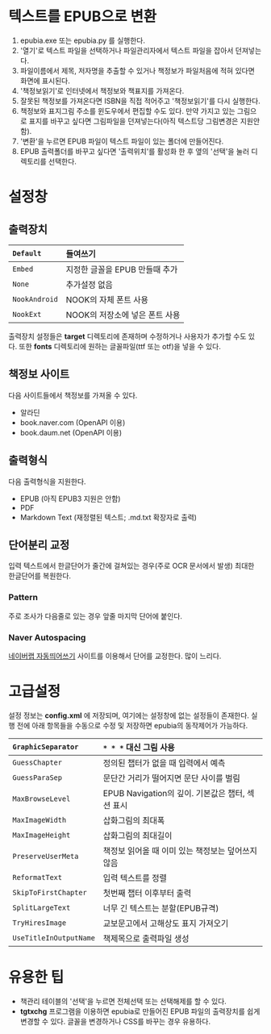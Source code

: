 # 텍스트를 EPUB으로 변환 #

  1. epubia.exe 또는 epubia.py 를 실행한다.
  1. '열기'로 텍스트 파일을 선택하거나 파일관리자에서 텍스트 파일을 잡아서 던져넣는다.
  1. 파일이름에서 제목, 저자명을 추출할 수 있거나 책정보가 파일처음에 적혀 있다면 화면에 표시된다.
  1. '책정보읽기'로 인터넷에서 책정보와 책표지를 가져온다.
  1. 잘못된 책정보를 가져온다면 ISBN을 직접 적어주고 '책정보읽기'를 다시 실행한다.
  1. 책정보와 표지그림 주소를 윈도우에서 편집할 수도 있다. 만약 가지고 있는 그림으로 표지를 바꾸고 싶다면 그림파일을 던져넣는다(아직 텍스트당 그림변경은 지원안함).
  1. '변환'을 누르면 EPUB 파일이 텍스트 파일이 있는 폴더에 만들어진다.
  1. EPUB 출력폴더를 바꾸고 싶다면 '출력위치'를 활성화 한 후 옆의 '선택'을 눌러 디렉토리를 선택한다.

# 설정창 #

## 출력장치 ##

| `Default`     | 들여쓰기 |
|:--------------|:-------------|
| `Embed`       | 지정한 글꼴을 EPUB 만들때 추가 |
| `None`        | 추가설정 없음 |
| `NookAndroid` | NOOK의 자체 폰트 사용 |
| `NookExt`     | NOOK의 저장소에 넣은 폰트 사용 |

출력장치 설정들은 **target** 디렉토리에 존재하며 수정하거나 사용자가 추가할 수도 있다. 또한 **fonts** 디렉토리에 원하는 글꼴파일(ttf 또는 otf)을 넣을 수 있다.

## 책정보 사이트 ##

다음 사이트들에서 책정보를 가져올 수 있다.

  * 알라딘
  * book.naver.com (OpenAPI 이용)
  * book.daum.net (OpenAPI 이용)

## 출력형식 ##

다음 출력형식을 지원한다.

  * EPUB (아직 EPUB3 지원은 안함)
  * PDF
  * Markdown Text (재정렬된 텍스트; .md.txt 확장자로 출력)

## 단어분리 교정 ##

입력 텍스트에서 한글단어가 줄간에 걸쳐있는 경우(주로 OCR 문서에서 발생) 최대한 한글단어를 복원한다.

### Pattern ###

주로 조사가 다음줄로 있는 경우 앞줄 마지막 단어에 붙인다.

### Naver Autospacing ###

[네이버랩 자동띄어쓰기](http://lab.naver.com/autospacing/) 사이트를 이용해서 단어를 교정한다. 많이 느리다.

# 고급설정 #

설정 정보는 **config.xml** 에 저장되며, 여기에는 설정창에 없는 설정들이 존재한다.
실행 전에 아래 항목들을 수동으로 수정 및 저장하면 epubia의 동작제어가 가능하다.

| `GraphicSeparator`     | `* * *` 대신 그림 사용 |
|:-----------------------|:-----------------------------|
| `GuessChapter`         | 정의된 챕터가 없을 때 입력에서 예측 |
| `GuessParaSep`         | 문단간 거리가 떨어지면 문단 사이를 벌림 |
| `MaxBrowseLevel`       | EPUB Navigation의 깊이. 기본값은 챕터, 섹션 표시 |
| `MaxImageWidth`        | 삽화그림의 최대폭    |
| `MaxImageHeight`       | 삽화그림의 최대길이 |
| `PreserveUserMeta`     | 책정보 읽어올 때 이미 있는 책정보는 덮어쓰지 않음 |
| `ReformatText`         | 입력 텍스트를 정렬   |
| `SkipToFirstChapter`   | 첫번째 챕터 이후부터 출력 |
| `SplitLargeText`       | 너무 긴 텍스트는 분할(EPUB규격) |
| `TryHiresImage`        | 교보문고에서 고해상도 표지 가져오기 |
| `UseTitleInOutputName` | 책제목으로 출력파일 생성 |

# 유용한 팁 #

  * 책관리 테이블의 '선택'을 누르면 전체선택 또는 선택해제를 할 수 있다.
  * **tgtxchg** 프로그램을 이용하면 epubia로 만들어진 EPUB 파일의 출력장치를 쉽게 변경할 수 있다. 글꼴을 변경하거나 CSS를 바꾸는 경우 유용하다.